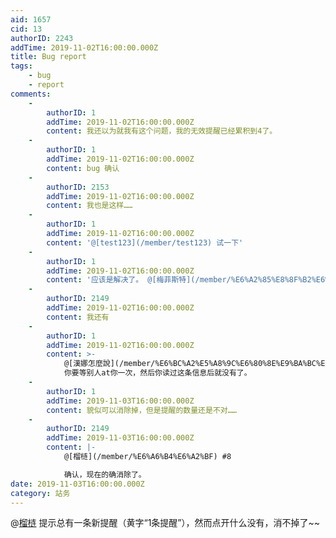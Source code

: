 ```yaml
---
aid: 1657
cid: 13
authorID: 2243
addTime: 2019-11-02T16:00:00.000Z
title: Bug report
tags:
    - bug
    - report
comments:
    -
        authorID: 1
        addTime: 2019-11-02T16:00:00.000Z
        content: 我还以为就我有这个问题，我的无效提醒已经累积到4了。
    -
        authorID: 1
        addTime: 2019-11-02T16:00:00.000Z
        content: bug 确认
    -
        authorID: 2153
        addTime: 2019-11-02T16:00:00.000Z
        content: 我也是这样……
    -
        authorID: 1
        addTime: 2019-11-02T16:00:00.000Z
        content: '@[test123](/member/test123) 试一下'
    -
        authorID: 1
        addTime: 2019-11-02T16:00:00.000Z
        content: '应该是解决了。 @[梅菲斯特](/member/%E6%A2%85%E8%8F%B2%E6%96%AF%E7%89%B9)'
    -
        authorID: 2149
        addTime: 2019-11-02T16:00:00.000Z
        content: 我还有
    -
        authorID: 1
        addTime: 2019-11-02T16:00:00.000Z
        content: >-
            @[漢娜怎麼說](/member/%E6%BC%A2%E5%A8%9C%E6%80%8E%E9%BA%BC%E8%AA%AA)
            你要等别人at你一次，然后你读过这条信息后就没有了。
    -
        authorID: 1
        addTime: 2019-11-03T16:00:00.000Z
        content: 貌似可以消除掉，但是提醒的数量还是不对……
    -
        authorID: 2149
        addTime: 2019-11-03T16:00:00.000Z
        content: |-
            @[榴梿](/member/%E6%A6%B4%E6%A2%BF) #8

            确认，现在的确消除了。
date: 2019-11-03T16:00:00.000Z
category: 站务
---
```


@[榴梿](/member/%E6%A6%B4%E6%A2%BF) 提示总有一条新提醒（黄字“1条提醒”），然而点开什么没有，消不掉了~~
